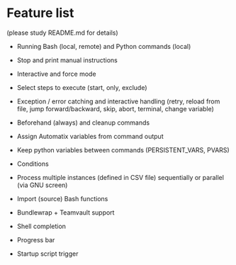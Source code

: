 # Feature list
(please study README.md for details)

- Running Bash (local, remote) and Python commands (local)
- Stop and print manual instructions
- Interactive and force mode
- Select steps to execute (start, only, exclude)
- Exception / error catching and interactive handling (retry, reload from file, jump forward/backward, skip, abort, terminal, change variable)
- Beforehand (always) and cleanup commands

- Assign Automatix variables from command output
- Keep python variables between commands (PERSISTENT_VARS, PVARS)
- Conditions
- Process multiple instances (defined in CSV file) sequentially or parallel (via GNU screen)

- Import (source) Bash functions
- Bundlewrap + Teamvault support

- Shell completion
- Progress bar
- Startup script trigger
